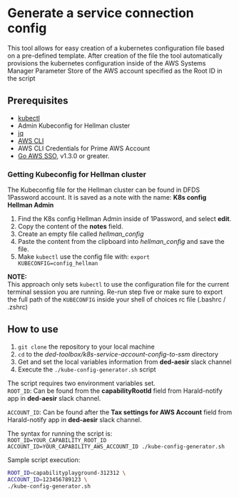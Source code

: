 # Generate a service connection config
This tool allows for easy creation of a kubernetes configuration file based on a pre-defined template.
After creation of the file the tool automatically provisions the kubernetes configuration inside of the AWS Systems Manager Parameter Store of the AWS account specified as the Root ID in the script

## Prerequisites
* [kubectl](https://kubernetes.io/docs/tasks/tools/install-kubectl/)
* Admin Kubeconfig for Hellman cluster 
* [jq](https://stedolan.github.io/jq/)
* [AWS CLI](https://docs.aws.amazon.com/cli/latest/userguide/cli-chap-install.html)
* AWS CLI Credentials for Prime AWS Account
* [Go AWS SSO](https://github.com/theurichde/go-aws-sso), v1.3.0 or greater.

### Getting Kubeconfig for Hellman cluster
The Kubeconfig file for the Hellman cluster can be found in DFDS 1Password account.
It is saved as a note with the name: **K8s config Hellman Admin**

1. Find the K8s config Hellman Admin inside of 1Password, and select **edit**.
2. Copy the content of the **notes** field.
3. Create an empty file called *hellman_config*
4. Paste the content from the clipboard into *hellman_config* and save the file.
5. Make `kubectl` use the config file with: `export KUBECONFIG=config_hellman`

**NOTE:**  
This approach only sets `kubectl` to use the configuration file for the current terminal session you are running. Re-run step five or make sure to export the full path of the `KUBECONFIG` inside your shell of choices rc file (.bashrc / .zshrc)

## How to use

1. `git clone` the repository to your local machine
2. `cd` to the *ded-toolbox/k8s-service-account-config-to-ssm* directory
3. Get and set the local variables information from **ded-aesir** slack channel
4. Execute the `./kube-config-generator.sh` script

The script requires two environment variables set.  
`ROOT_ID`: Can be found from the **capabilityRootId** field from Harald-notify app in **ded-aesir** slack channel.

`ACCOUNT_ID`: Can be found after the **Tax settings for AWS Account** field from Harald-notify app in **ded-aesir** slack channel. 

The syntax for running the script is:  
`ROOT_ID=YOUR_CAPABILITY_ROOT_ID ACCOUNT_ID=YOUR_CAPABILITY_AWS_ACCOUNT_ID ./kube-config-generator.sh`

Sample script execution:
``` bash
ROOT_ID=capabilityplayground-312312 \
ACCOUNT_ID=123456789123 \
./kube-config-generator.sh
```
